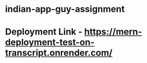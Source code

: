 # indian-app-guy-assignment
# Deployment Link - https://mern-deployment-test-on-transcript.onrender.com/
